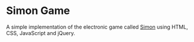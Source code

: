 # Simon Game

A simple implementation of the electronic game called [Simon](<https://en.wikipedia.org/wiki/Simon_(game)>) using HTML, CSS, JavaScript and jQuery.
